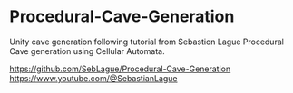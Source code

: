 # Procedural-Cave-Generation

Unity cave generation following tutorial from Sebastion Lague
Procedural Cave generation using Cellular Automata.

https://github.com/SebLague/Procedural-Cave-Generation
https://www.youtube.com/@SebastianLague
